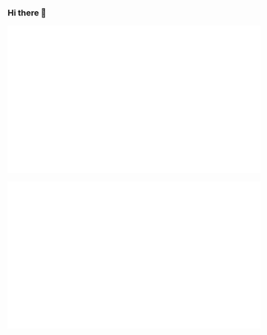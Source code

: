 ### Hi there 👋


<!-- [![Kunwar's GitHub stats](https://github-readme-stats.vercel.app/api?username=kunwarshivam&show_icons=true&count_private=true&theme=radical)](https://github.com/anuraghazra/github-readme-stats) -->

![](https://github.com/kunwarshivam/github-stats/blob/master/generated/overview.svg)

![](https://github.com/kunwarshivam/github-stats/blob/master/generated/languages.svg)


<!--
**kunwarshivam/kunwarshivam** is a ✨ _special_ ✨ repository because its `README.md` (this file) appears on your GitHub profile.

Here are some ideas to get you started:

- 🔭 I’m currently working on ...
- 🌱 I’m currently learning ...
- 👯 I’m looking to collaborate on ...
- 🤔 I’m looking for help with ...
- 💬 Ask me about ...
- 📫 How to reach me: ...
- 😄 Pronouns: ...
- ⚡ Fun fact: ...
-->
